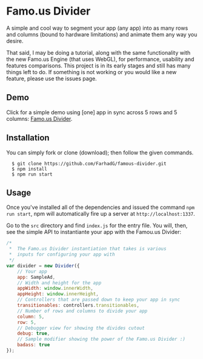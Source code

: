 Famo.us Divider
==============

A simple and cool way to segment your app (any app) into as many rows and columns (bound to hardware limitations) and animate them any way you desire.

That said, I may be doing a tutorial, along with the same functionality with the new Famo.us Engine (that uses WebGL), for performance, usability and features comparisons. This project is in its early stages and still has many things left to do. If something is not working or you would like a new feature, please use the issues page.

## Demo

Click for a simple demo using [one] app in sync across 5 rows and 5 columns: <a href="http://farhadg.github.io/famous-divider/public/" target="_blank">Famo.us Divider</a>.

## Installation

You can simply fork or clone (download); then follow the given commands.

```
  $ git clone https://github.com/FarhadG/famous-divider.git
  $ npm install
  $ npm run start
```

## Usage

Once you've installed all of the dependencies and issued the command `npm run start`, npm will automatically fire up a server at `http://localhost:1337`.

Go to the `src` directory and find `index.js` for the entry file. You will, then, see the simple API to instantiante your app with the Famou.us Divider:

```javascript
/*
 *  The Famo.us Divider instantiation that takes is various
 *  inputs for configuring your app with
 */
var divider = new Divider({
    // Your app
    app: SampleAd,
    // Width and height for the app
    appWidth: window.innerWidth,
    appHeight: window.innerHeight,
    // Controllers that are passed down to keep your app in sync
    transitionables: controllers.transitionables,
    // Number of rows and columns to divide your app
    column: 5,
    row: 5,
    // Debugger view for showing the divides cutout
    debug: true,
    // Sample modifier showing the power of the Famo.us Divider :)
    badass: true
});
```
